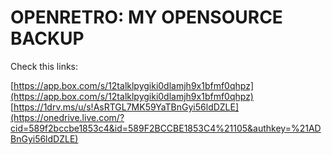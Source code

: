 OPENRETRO: MY OPENSOURCE BACKUP
===============================

Check this links:

[https://app.box.com/s/12talklpygiki0dlamjh9x1bfmf0qhpz](https://app.box.com/s/12talklpygiki0dlamjh9x1bfmf0qhpz) 
[https://1drv.ms/u/s!AsRTGL7MK59YaTBnGyi56ldDZLE](https://onedrive.live.com/?cid=589f2bccbe1853c4&id=589F2BCCBE1853C4%21105&authkey=%21ADBnGyi56ldDZLE) 
